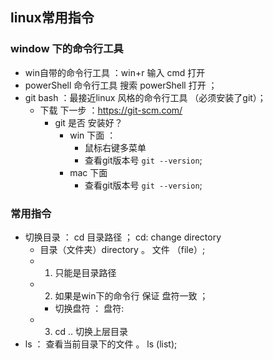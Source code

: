 ## linux常用指令 
### window 下的命令行工具 
- win自带的命令行工具 ：win+r 输入 cmd  打开 
- powerShell 命令行工具 搜索 powerShell 打开 ；
- git bash ：最接近linux 风格的命令行工具 （必须安装了git）；
    - 下载 下一步  ：https://git-scm.com/
        - git 是否 安装好？
            - win 下面 ： 
                - 鼠标右键多菜单 
                - 查看git版本号 `git --version`;
            - mac 下面
                - 查看git版本号 `git --version`;
### 常用指令 
- 切换目录 ： cd 目录路径 ；  cd: change directory
    -  目录（文件夹）directory  。 文件 （file）;
    - 1. 只能是目录路径
    - 2. 如果是win下的命令行 保证 盘符一致 ；
        - 切换盘符 ： 盘符:
    - 3. cd .. 切换上层目录
- ls ： 查看当前目录下的文件  。 ls (list);
